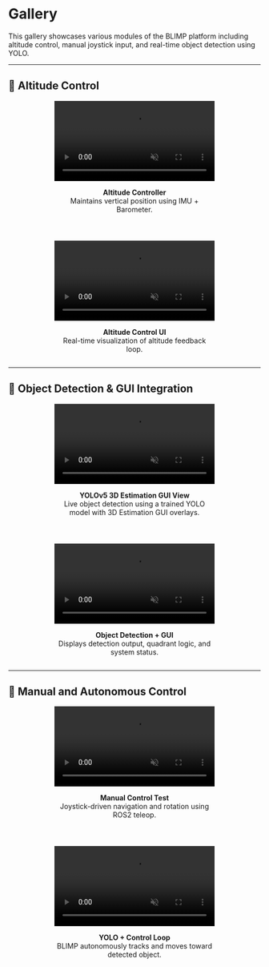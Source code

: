 # Gallery

This gallery showcases various modules of the BLIMP platform including altitude control, manual joystick input, and real-time object detection using YOLO.

---

## 📌 Altitude Control

<div style="display: flex; justify-content: center; flex-wrap: wrap; gap: 40px; text-align: center;">

  <div style="width: 320px;">
    <video width="100%" controls autoplay muted loop playsinline>
      <source src="../videos/BLIMP_Altitude_Controller.mp4" type="video/mp4">
      Your browser does not support the video tag.
    </video>
    <p><strong>Altitude Controller</strong><br>Maintains vertical position using IMU + Barometer.</p>
  </div>

  <div style="width: 320px;">
    <video width="100%" controls autoplay muted loop playsinline>
      <source src="../videos/BLIMP_AltitudeControl.mp4" type="video/mp4">
      Your browser does not support the video tag.
    </video>
    <p><strong>Altitude Control UI</strong><br>Real-time visualization of altitude feedback loop.</p>
  </div>

</div>

---

## 📌 Object Detection & GUI Integration

<div style="display: flex; justify-content: center; flex-wrap: wrap; gap: 40px; text-align: center;">

  <div style="width: 320px;">
    <video width="100%" controls autoplay muted loop playsinline>
      <source src="../videos/BLIMP_GUI_YOLO3D.mp4" type="video/mp4">
      Your browser does not support the video tag.
    </video>
    <p><strong>YOLOv5 3D Estimation GUI View</strong><br>Live object detection using a trained YOLO model with 3D Estimation GUI overlays.</p>
  </div>

  <div style="width: 320px;">
    <video width="100%" controls autoplay muted loop playsinline>
      <source src="../videos/BLIMP_Object_Detection_GUI.mp4" type="video/mp4">
      Your browser does not support the video tag.
    </video>
    <p><strong>Object Detection + GUI</strong><br>Displays detection output, quadrant logic, and system status.</p>
  </div>

</div>

---

## 📌 Manual and Autonomous Control

<div style="display: flex; justify-content: center; flex-wrap: wrap; gap: 40px; text-align: center;">

  <div style="width: 320px;">
    <video width="100%" controls autoplay muted loop playsinline>
      <source src="../videos/BLIMP_ManualControl.mp4" type="video/mp4">
      Your browser does not support the video tag.
    </video>
    <p><strong>Manual Control Test</strong><br>Joystick-driven navigation and rotation using ROS2 teleop.</p>
  </div>

  <div style="width: 320px;">
    <video width="100%" controls autoplay muted loop playsinline>
      <source src="../videos/BLIMP_ObjectDetection_Control.mp4" type="video/mp4">
      Your browser does not support the video tag.
    </video>
    <p><strong>YOLO + Control Loop</strong><br>BLIMP autonomously tracks and moves toward detected object.</p>
  </div>

</div>

